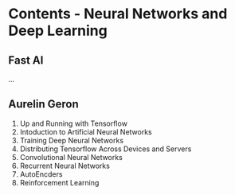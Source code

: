 # Contents - Neural Networks and Deep Learning

## Fast AI
...

## Aurelin Geron
1. Up and Running with Tensorflow
2. Intoduction to Artificial Neural Networks
3. Training Deep Neural Networks
4. Distributing Tensorflow Across Devices and Servers
5. Convolutional Neural Networks
6. Recurrent Neural Networks
7. AutoEncders 
8. Reinforcement Learning
